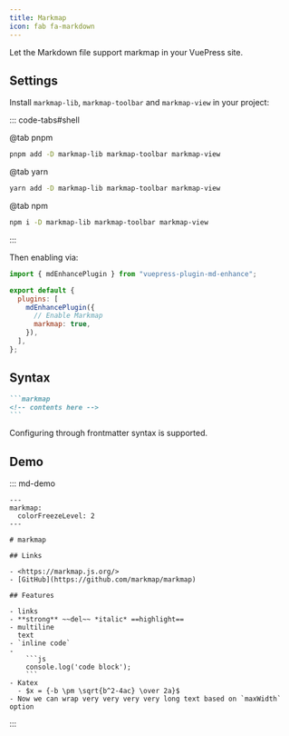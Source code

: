 ```yaml
---
title: Markmap
icon: fab fa-markdown
---
```


<!-- #region before -->

Let the Markdown file support markmap in your VuePress site.

<!-- more -->

## Settings

Install `markmap-lib`, `markmap-toolbar` and `markmap-view` in your project:

::: code-tabs#shell

@tab pnpm

```bash
pnpm add -D markmap-lib markmap-toolbar markmap-view
```

@tab yarn

```bash
yarn add -D markmap-lib markmap-toolbar markmap-view
```

@tab npm

```bash
npm i -D markmap-lib markmap-toolbar markmap-view
```

:::

Then enabling via:

<!-- #endregion before -->

```js {7} title=".vuepress/config.js"
import { mdEnhancePlugin } from "vuepress-plugin-md-enhance";

export default {
  plugins: [
    mdEnhancePlugin({
      // Enable Markmap
      markmap: true,
    }),
  ],
};
```

<!-- #region after -->

## Syntax

````md
```markmap
<!-- contents here -->
```
````

Configuring through frontmatter syntax is supported.

## Demo

::: md-demo

````markmap
---
markmap:
  colorFreezeLevel: 2
---

# markmap

## Links

- <https://markmap.js.org/>
- [GitHub](https://github.com/markmap/markmap)

## Features

- links
- **strong** ~~del~~ *italic* ==highlight==
- multiline
  text
- `inline code`
-
    ```js
    console.log('code block');
    ```
- Katex
  - $x = {-b \pm \sqrt{b^2-4ac} \over 2a}$
- Now we can wrap very very very very long text based on `maxWidth` option
````

:::

<!-- #endregion after -->
